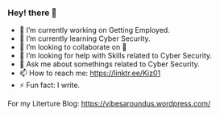 ### Hey! there 👋

- 🔭 I’m currently working on Getting Employed.
- 🌱 I’m currently learning Cyber Security.
- 👯 I’m looking to collaborate on 🤔
- 🤔 I’m looking for help with Skills related to Cyber Security.
- 💬 Ask me about somethings related to Cyber Security. 
- 📫 How to reach me: https://linktr.ee/Kiz01
- ⚡ Fun fact: I write.

For my Literture Blog: https://vibesaroundus.wordpress.com/
